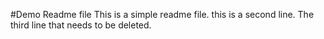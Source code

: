 #Demo Readme file
This is a simple readme file.
this is a second line.
The third line that needs to be deleted.